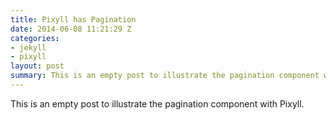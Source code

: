 ```yaml
---
title: Pixyll has Pagination
date: 2014-06-08 11:21:29 Z
categories:
- jekyll
- pixyll
layout: post
summary: This is an empty post to illustrate the pagination component with Pixyll.
---
```


This is an empty post to illustrate the pagination component with Pixyll.
